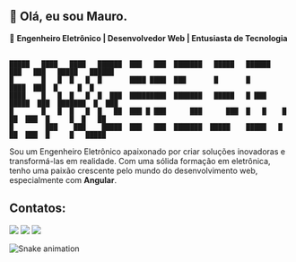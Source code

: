 ## 👋 Olá, eu sou Mauro.

🎯 **Engenheiro Eletrônico | Desenvolvedor Web | Entusiasta de Tecnologia** <br> <br>


```
█████   ████   ████   ██████  ███   ███  ███████   █████   ██████      ███   ███   █████   ██████  
█       █   █  █   █  █       ████ ████  ███       █       █          ████  ███  █     █  █       
████    █   █  █   █  █  ███  █████████  ███████   █████   █ ███     █████  ███  ███████  █  ███  
█       █   █  █   █  █   ██  ███ █ ███      ███      ███  █   █    █   ██  ███  █     █  █   ██  
█        ███    ███    █████  ███   ███  ███████  █████    █████   █    ██  ███  █     █   █████  
```


Sou um Engenheiro Eletrônico apaixonado por criar soluções inovadoras e transformá-las em realidade. Com uma sólida formação em eletrônica, tenho uma paixão crescente pelo mundo do desenvolvimento web, especialmente com **Angular**.

## Contatos:
<div>
<a href="https://instagram.com/seu-usuário-instagram-aqui" target="_blank"><img loading="lazy" src="https://img.shields.io/badge/-Instagram-%23E4405F?style=for-the-badge&logo=instagram&logoColor=white" target="_blank"></a>
<a href = "mailto:maurosacramento35@gmail.com"><img loading="lazy" src="https://img.shields.io/badge/Gmail-D14836?style=for-the-badge&logo=gmail&logoColor=white" target="_blank"></a>
<a href="[https://www.linkedin.com/in/seu-usuário-linkedln-aqui](https://www.linkedin.com/in/mauro-do-sacramento-3b3949207/)" target="_blank"><img loading="lazy" src="https://img.shields.io/badge/-LinkedIn-%230077B5?style=for-the-badge&logo=linkedin&logoColor=white" target="_blank"></a>   
</div>

<!--
**MauroSacramento/MauroSacramento** is a ✨ _special_ ✨ repository because its `README.md` (this file) appears on your GitHub profile.

Here are some ideas to get you started:

- 🔭 I’m currently working on ...
- 🌱 I’m currently learning ...
- 👯 I’m looking to collaborate on ...
- 🤔 I’m looking for help with ...
- 💬 Ask me about ...
- 📫 How to reach me: ...
- 😄 Pronouns: ...
- ⚡ Fun fact: ...
-->
![Snake animation](https://github.com/MauroSacramento/MauroSacramento/blob/output/github-contribution-grid-snake.svg)
